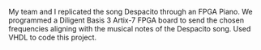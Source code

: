 My team and I replicated the song Despacito through an FPGA Piano. We programmed a Diligent Basis 3 Artix-7 FPGA board to send the chosen frequencies aligning with the musical notes of the Despacito song. Used VHDL to code this project.

